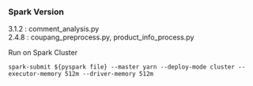 ### Spark Version
3.1.2 : comment_analysis.py<br>
2.4.8 : coupang_preprocess.py, product_info_process.py

Run on Spark Cluster
```
spark-submit ${pyspark file} --master yarn --deploy-mode cluster --executor-memory 512m --driver-memory 512m
```
